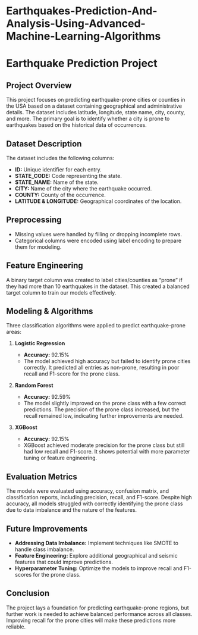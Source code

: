 # Earthquakes-Prediction-And-Analysis-Using-Advanced-Machine-Learning-Algorithms

# Earthquake Prediction Project

## Project Overview
This project focuses on predicting earthquake-prone cities or counties in the USA based on a dataset containing geographical and administrative details. The dataset includes latitude, longitude, state name, city, county, and more. The primary goal is to identify whether a city is prone to earthquakes based on the historical data of occurrences.

## Dataset Description
The dataset includes the following columns:
- **ID:** Unique identifier for each entry.
- **STATE_CODE:** Code representing the state.
- **STATE_NAME:** Name of the state.
- **CITY:** Name of the city where the earthquake occurred.
- **COUNTY:** County of the occurrence.
- **LATITUDE & LONGITUDE:** Geographical coordinates of the location.

## Preprocessing
- Missing values were handled by filling or dropping incomplete rows.
- Categorical columns were encoded using label encoding to prepare them for modeling.

## Feature Engineering
A binary target column was created to label cities/counties as “prone” if they had more than 10 earthquakes in the dataset. This created a balanced target column to train our models effectively.

## Modeling & Algorithms
Three classification algorithms were applied to predict earthquake-prone areas:

1. **Logistic Regression**
   - **Accuracy:** 92.15%
   - The model achieved high accuracy but failed to identify prone cities correctly. It predicted all entries as non-prone, resulting in poor recall and F1-score for the prone class.

2. **Random Forest**
   - **Accuracy:** 92.59%
   - The model slightly improved on the prone class with a few correct predictions. The precision of the prone class increased, but the recall remained low, indicating further improvements are needed.

3. **XGBoost**
   - **Accuracy:** 92.15%
   - XGBoost achieved moderate precision for the prone class but still had low recall and F1-score. It shows potential with more parameter tuning or feature engineering.

## Evaluation Metrics
The models were evaluated using accuracy, confusion matrix, and classification reports, including precision, recall, and F1-score. Despite high accuracy, all models struggled with correctly identifying the prone class due to data imbalance and the nature of the features.

## Future Improvements
- **Addressing Data Imbalance:** Implement techniques like SMOTE to handle class imbalance.
- **Feature Engineering:** Explore additional geographical and seismic features that could improve predictions.
- **Hyperparameter Tuning:** Optimize the models to improve recall and F1-scores for the prone class.

## Conclusion
The project lays a foundation for predicting earthquake-prone regions, but further work is needed to achieve balanced performance across all classes. Improving recall for the prone cities will make these predictions more reliable. 

